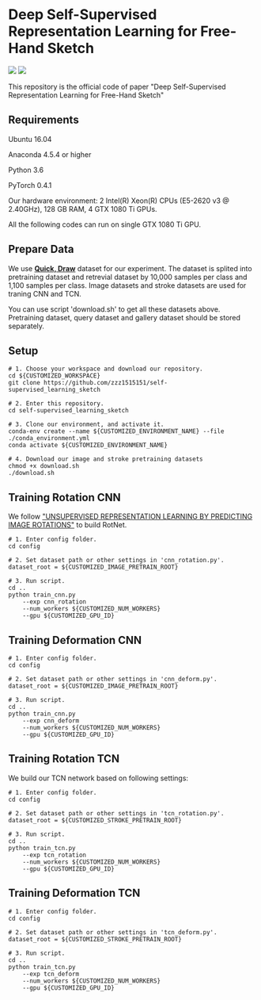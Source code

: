 # Deep Self-Supervised Representation Learning for Free-Hand Sketch

![](https://img.shields.io/badge/language-Python-{green}.svg)
![](https://img.shields.io/npm/l/express.svg)

This repository is the official code of paper "Deep Self-Supervised Representation Learning for Free-Hand Sketch"

## Requirements
Ubuntu 16.04

Anaconda 4.5.4 or higher

Python 3.6

PyTorch 0.4.1 

Our hardware environment: 2 Intel(R) Xeon(R) CPUs (E5-2620 v3 @ 2.40GHz), 128 GB RAM, 4 GTX 1080 Ti GPUs.

All the following codes can run on single GTX 1080 Ti GPU.

## Prepare Data 
We use [**Quick, Draw**](https://github.com/googlecreativelab/quickdraw-dataset) dataset for our experiment. The dataset is splited into pretraining dataset and retrevial dataset by 10,000 samples per class and 1,100 samples per class. Image datasets and stroke datasets are used for traning CNN and TCN.

You can use script 'download.sh' to get all these datasets above. Pretraining dataset, query dataset and gallery dataset should be stored separately.

## Setup
```
# 1. Choose your workspace and download our repository.
cd ${CUSTOMIZED_WORKSPACE}
git clone https://github.com/zzz1515151/self-supervised_learning_sketch

# 2. Enter this repository.
cd self-supervised_learning_sketch

# 3. Clone our environment, and activate it.
conda-env create --name ${CUSTOMIZED_ENVIRONMENT_NAME} --file ./conda_environment.yml
conda activate ${CUSTOMIZED_ENVIRONMENT_NAME}

# 4. Download our image and stroke pretraining datasets
chmod +x download.sh
./download.sh
```

## Training Rotation CNN
We follow ["UNSUPERVISED REPRESENTATION LEARNING BY PREDICTING IMAGE ROTATIONS"](https://arxiv.org/pdf/1803.07728.pdf) to build RotNet. 
```
# 1. Enter config folder.
cd config 

# 2. Set dataset path or other settings in 'cnn_rotation.py'.
dataset_root = ${CUSTOMIZED_IMAGE_PRETRAIN_ROOT}

# 3. Run script.
cd ..
python train_cnn.py 
    --exp cnn_rotation
    --num_workers ${CUSTOMIZED_NUM_WORKERS} 
    --gpu ${CUSTOMIZED_GPU_ID}

```

## Training Deformation CNN
```
# 1. Enter config folder.
cd config 

# 2. Set dataset path or other settings in 'cnn_deform.py'. 
dataset_root = ${CUSTOMIZED_IMAGE_PRETRAIN_ROOT}

# 3. Run script.
cd ..
python train_cnn.py 
    --exp cnn_deform
    --num_workers ${CUSTOMIZED_NUM_WORKERS} 
    --gpu ${CUSTOMIZED_GPU_ID}

```

## Training Rotation TCN 
We build our TCN network based on following settings:

```
# 1. Enter config folder.
cd config 

# 2. Set dataset path or other settings in 'tcn_rotation.py'. 
dataset_root = ${CUSTOMIZED_STROKE_PRETRAIN_ROOT}

# 3. Run script.
cd ..
python train_tcn.py 
    --exp tcn_rotation
    --num_workers ${CUSTOMIZED_NUM_WORKERS} 
    --gpu ${CUSTOMIZED_GPU_ID}

```

## Training Deformation TCN 
```
# 1. Enter config folder.
cd config 

# 2. Set dataset path or other settings in 'tcn_deform.py'. 
dataset_root = ${CUSTOMIZED_STROKE_PRETRAIN_ROOT}

# 3. Run script.
cd ..
python train_tcn.py 
    --exp tcn_deform
    --num_workers ${CUSTOMIZED_NUM_WORKERS} 
    --gpu ${CUSTOMIZED_GPU_ID}

```